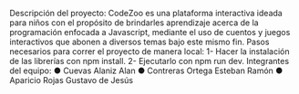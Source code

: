 Descripción del proyecto:
CodeZoo es una plataforma interactiva ideada para niños con el propósito de brindarles aprendizaje acerca de la programación enfocada
a Javascript, mediante el uso de cuentos y juegos interactivos que abonen a diversos temas bajo este mismo fin.
Pasos necesarios para correr el proyecto de manera local:
1- Hacer la instalación de las librerías con npm install.
2- Ejecutarlo con npm run dev.
Integrantes del equipo:
● Cuevas Alaniz Alan
● Contreras Ortega Esteban Ramón
● Aparicio Rojas Gustavo de Jesús

